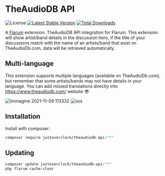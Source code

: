 # TheAudioDB API

![License](https://img.shields.io/badge/license-0BSD-blue.svg) [![Latest Stable Version](https://img.shields.io/packagist/v/justoverclock/theaudiodb-api.svg)](https://packagist.org/packages/justoverclock/theaudiodb-api) [![Total Downloads](https://img.shields.io/packagist/dt/justoverclock/theaudiodb-api.svg)](https://packagist.org/packages/justoverclock/theaudiodb-api)

A [Flarum](http://flarum.org) extension. TheAudioDB API integration for Flarum. This extension will show artist/band details in the discussion hero, if the title of your discussions match with the name of an artists/band that exist on TheAudioDb.com, data will be retrieved automatically.

## Multi-language
This extension supports multiple languages (available on TheAudioDb.com), but remember that some artists/bands may not have details in your language. You can add missed translations directly into https://www.theaudiodb.com/ website 😎

![Immagine 2021-11-09 113332](https://user-images.githubusercontent.com/79002016/140908648-197232dc-d81f-488e-8357-e0ba2e5da325.png)
![sss](https://user-images.githubusercontent.com/79002016/140955279-927704cf-98cc-496f-b340-f28717aa41e6.png)



## Installation

Install with composer:

```sh
composer require justoverclock/theaudiodb-api:"*"
```

## Updating

```sh
composer update justoverclock/theaudiodb-api:"*"
php flarum cache:clear
```

